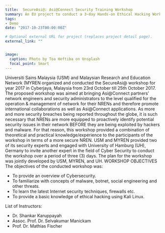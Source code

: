 ```yaml
---
title:  SecureAsi@: Asi@Connect Security Training Workshop
summary: An EU project to conduct a 3-day Hands-on Ethical Hacking Workshop for National Research Education Networks.
tags:
- Demo
date: "2017-10-23T00:00:00Z"

# Optional external URL for project (replaces project detail page).
external_link: ""


image:
  caption: Photo by Toa Heftiba on Unsplash
  focal_point: Smart
---
```

Universiti Sains Malaysia (USM) and Malaysian Research and Education Network (MYREN organized and conducted the SecureAsi@ workshop for year 2017 in Cyberjaya, Malaysia from 23rd October till 25th October 2017.
The proposed workshop was aimed at bringing Asi@Connect partners’ network engineers and security administrators to the level qualified for the operation & management of network for their NRENs and therefore promote international collaborations as well as Asi@Connect applications. 
As more and more security breaches being reported throughout the globe, it is such necessary that NRENs are more equipped to proactively identify potential security issues in their network BEFORE they are being exploited by hackers and malware. For that reason, this workshop provided a combination of theoretical and practical knowledge/experience to the participants of the workshop in terms of a more secure NREN. 
USM and MYREN provided two of its security experts and engaged with University of Hamburg (UH), Germany to invite another expert in the field of Cyber Security to conduct the workshop over a period of three (3) days. The plan for the workshop was jointly developed by USM, MYREN, and UH.
WORKSHOP OBJECTIVES
The objectives of the conducted workshop was: 
- To provide an overview of Cybersecurity.
- To familiarize with concepts of malware, botnet, social engineering and other threats.
- To learn the latest Internet security techniques, firewalls etc.
- To provide a basic knowledge of ethical hacking using Kali Linux.
    
List of Instructors:
- Dr. Shankar Karuppayah
- Assoc. Prof. Dr. Selvakumar Manickam
- Prof. Dr. Mathias Fischer
